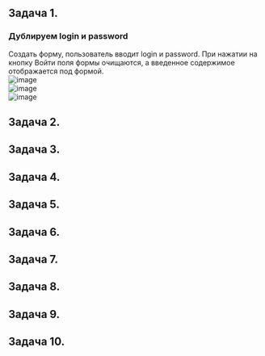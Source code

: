 ## Задача 1.   
### Дублируем login и password  
Создать форму, пользователь вводит login и password. При нажатии на кнопку Войти поля формы очищаются, а введенное содержимое отображается под формой.  
![image](https://user-images.githubusercontent.com/113675674/224980740-8c7a8104-d2cf-4862-9bdf-95537880d8cb.png)  
![image](https://user-images.githubusercontent.com/113675674/224980868-e6f84f6e-1567-45c5-b814-8679d942801a.png)  
![image](https://user-images.githubusercontent.com/113675674/224980937-1214f9c7-9383-4294-acd6-0360208c8f8c.png)  



## Задача 2.   
### 

## Задача 3.   
### 

## Задача 4.   
### 

## Задача 5.   
### 

## Задача 6.   
### 

## Задача 7.   
### 

## Задача 8.   
### 

## Задача 9.   
### 

## Задача 10.   
### 
